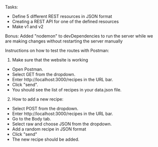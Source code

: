 Tasks:
- Define 5 different REST resources in JSON format
- Creating a REST API for one of the defined resources
- Make v1 and v2 

Bonus: Added "nodemon" to devDependencies to run the server while we are 
making changes without restarting the server manually

Instructions on how to test the routes with Postman:
1. Make sure that the website is working
- Open Postman.
- Select GET from the dropdown.
- Enter http://localhost:3000/recipes in the URL bar.
- Click "send".
- You should see the list of recipes in your data.json file.

2. How to add a new recipe:
- Select POST from the dropdown.
- Enter http://localhost:3000/recipes in the URL bar.
- Go to the Body tab.
- Select raw and choose JSON from the dropdown.
- Add a random recipe in JSON format
- Click "send"
- The new recipe should be added.